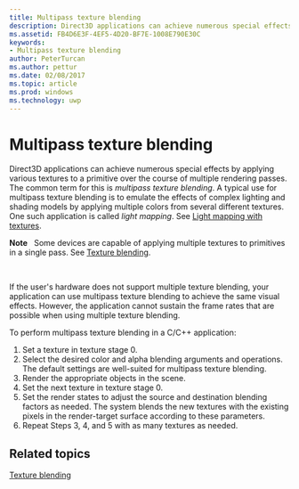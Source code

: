 ---title: Multipass texture blendingdescription: Direct3D applications can achieve numerous special effects by applying various textures to a primitive over the course of multiple rendering passes.ms.assetid: FB4D6E3F-4EF5-4D20-BF7E-1008E790E30Ckeywords:- Multipass texture blendingauthor: PeterTurcanms.author: petturms.date: 02/08/2017ms.topic: articlems.prod: windowsms.technology: uwp---# Multipass texture blendingDirect3D applications can achieve numerous special effects by applying various textures to a primitive over the course of multiple rendering passes. The common term for this is *multipass texture blending*. A typical use for multipass texture blending is to emulate the effects of complex lighting and shading models by applying multiple colors from several different textures. One such application is called *light mapping*. See [Light mapping with textures](light-mapping-with-textures.md).**Note**   Some devices are capable of applying multiple textures to primitives in a single pass. See [Texture blending](texture-blending.md). If the user's hardware does not support multiple texture blending, your application can use multipass texture blending to achieve the same visual effects. However, the application cannot sustain the frame rates that are possible when using multiple texture blending.To perform multipass texture blending in a C/C++ application:1.  Set a texture in texture stage 0.2.  Select the desired color and alpha blending arguments and operations. The default settings are well-suited for multipass texture blending.3.  Render the appropriate objects in the scene.4.  Set the next texture in texture stage 0.5.  Set the render states to adjust the source and destination blending factors as needed. The system blends the new textures with the existing pixels in the render-target surface according to these parameters.6.  Repeat Steps 3, 4, and 5 with as many textures as needed.## <span id="related-topics"></span>Related topics[Texture blending](texture-blending.md)  